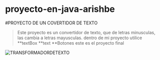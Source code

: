 # proyecto-en-java-arishbe
#PROYECTO DE UN COVERTIDOR DE TEXTO
>Este proyecto es un convertidor de texto, que de letras minusculas, las cambia a letras mayusculas.
> dentro de mi proyecto utilice
**textBox
**text
**Botones
> este es el proyecto final

![TRANSFORMADORDETEXTO](https://user-images.githubusercontent.com/55464504/67314160-1631cb80-f4b9-11e9-9667-7ecd3e5d21a7.jpg)
